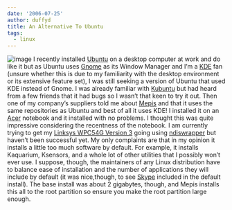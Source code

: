 ```yaml
---
date: '2006-07-25'
author: duffyd
title: An Alternative To Ubuntu
tags:
  - linux
---
```


![image](https://1drv.ms/i/s!AsJfVUEHse4xg34ld8qexXnitHR9?embed=1&width=400&height=250)
I recently installed [Ubuntu](https://href.li/?http://www.ubuntu.com) on a desktop computer at work and do like it but as Ubuntu uses [Gnome](https://href.li/?http://www.gnome.org) as its Window Manager and I’m a [KDE](https://href.li/?http://www.kde.org) fan (unsure whether this is due to my familiarity with the desktop environment or its extensive feature set), I was still seeking a version of Ubuntu that used KDE instead of Gnome. I was already familiar with [Kubuntu](https://href.li/?http://www.kubuntu.org) but had heard from a few friends that it had bugs so I wasn’t that keen to try it out. Then one of my company’s suppliers told me about [Mepis](https://href.li/?http://www.mepis.org) and that it uses the same repositories as Ubuntu and best of all it uses KDE!
I installed it on an [Acer](https://href.li/?http://www.acer.co.nz) notebook and it installed with no problems. I thought this was quite impressive considering the recentness of the notebook. I am currently trying to get my [Linksys WPC54G Version 3](https://href.li/?http://www1.linksys.com/products/product.asp?prid=507&grid=) going using [ndiswrapper](https://href.li/?http://ndiswrapper.sourceforge.net/) but haven’t been successful yet.
My only complaints are that in my opinion it installs a little too much software by default. For example, it installs Kaquarium, Ksensors, and a whole lot of other utilities that I possibly won’t ever use. I suppose, though, the maintainers of any Linux distribution have to balance ease of installation and the number of applications they will include by default (it was nice,though, to see [Skype](https://href.li/?http://www.skype.com) included in the default install). The base install was about 2 gigabytes, though, and Mepis installs this all to the root partition so ensure you make the root partition large enough.

